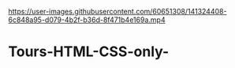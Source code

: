 

https://user-images.githubusercontent.com/60651308/141324408-6c848a95-d079-4b2f-b36d-8f471b4e169a.mp4

# Tours-HTML-CSS-only-
